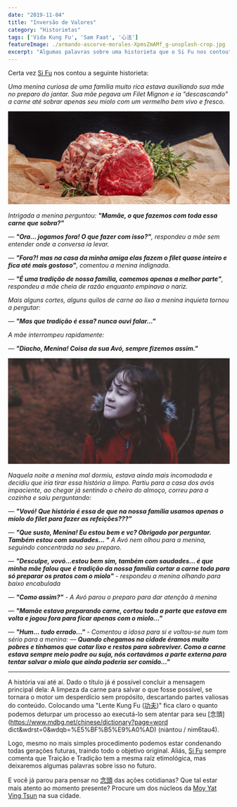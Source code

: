```yaml
---
date: "2019-11-04"
title: "Inversão de Valores"
category: "Historietas"
tags: ['Vida Kung Fu', 'Sam Faat', '心法']
featureImage: ./armando-ascorve-morales-XpmsZmAMf_g-unsplash-crop.jpg
excerpt: "Algumas palavras sobre uma historieta que o Si Fu nos contou"
---
```


Certa vez [Si Fu](http://mestrejuliocamacho.com "Mestre Julio Camacho") nos contou a seguinte historieta: 

 _Uma menina curiosa de uma família muito rica estava auxiliando sua mãe no preparo do jantar. Sua mãe pegava um Filet Mignon e ia "descascando" a carne até sobrar apenas seu miolo com um vermelho bem vivo e fresco._ 


![Só o medalhão do filet](./wesual-click-DxJvLtab4ak-unsplash-crop.jpg "https://unsplash.com/@wesual")

 
*Intrigada a menina perguntou: __"Mamãe, o que fazemos com toda essa carne que sobra?"__*

*— __"Ora... jogamos fora! O que fazer com isso?"__, respondeu a mãe sem entender onde a conversa ia levar.*

*— __"Fora?! mas na casa da minha amiga elas fazem o filet quase inteiro e fica até mais gostoso"__, comentou a menina indignada.*

*— __"É uma tradição de nossa família, comemos apenas a melhor parte"__, respondeu a mãe cheia de razão enquanto empinava o nariz.*
 
*Mais alguns cortes, alguns quilos de carne ao lixo a menina inquieta tornou a pergutar:*

*— __"Mas que tradição é essa? nunca ouvi falar..."__*

*A mãe interrompeu rapidamente:*

*— __"Diacho, Menina! Coisa da sua Avó, sempre fizemos assim."__*

![Visitando a Vovó](./annie-spratt-s0eeLwNxcns-unsplash-cropped.jpg "https://unsplash.com/@anniespratt")

*Naquela noite a menina mal dormiu, estava ainda mais incomodada e decidiu que iria tirar essa história a limpo. Partiu para a casa dos avós impaciente, ao chegar já sentindo o cheiro do almoço, correu para a cozinha e saiu perguntando:*

*— __"Vovó! Que história é essa de que na nossa família usamos apenas o miolo do filet para fazer as refeições???"__*

*— __"Que susto, Menina! Eu estou bem e vc? Obrigado por perguntar. Também estou com saudades... "__ A Avó nem olhou para a menina, seguindo concentrada no seu preparo.*

*— __"Desculpe, vovó...estou bem sim, também com saudades... é que minha mãe falou que é tradição da nossa família cortar a carne toda para só preparar os pratos com o miolo"__ - respondeu a menina olhando para baixo encabulada*

*— __"Como assim?"__ - A Avó parou o preparo para dar atenção à menina*

*— __"Mamãe estava preparando carne, cortou toda a parte que estava em volta e jogou fora para ficar apenas com o miolo..."__*

*— __"Hum... tudo errado..."__ - Comentou a idosa para si e voltou-se num tom sério para a menina: — __Quando chegamos na cidade éramos muito pobres e tínhamos que catar lixo e restos para sobreviver. Como a carne estava sempre meio podre ou suja, nós cortavámos a parte externa para tentar salvar o miolo que ainda poderia ser comido..."__*

<hr />

A história vai até aí. Dado o título já é possível concluir a mensagem principal dela: A limpeza da carne para salvar o que fosse possível, se tornara o motor um desperdício sem propósito, descartando partes valiosas do conteúdo. Colocando uma "Lente Kung Fu ([功夫](https://algumaspalavras.com.br/etimologia-do-termo-kung-fu))" fica claro o quanto podemos deturpar um processo ao executá-lo sem atentar para seu [念頭](https://www.mdbg.net/chinese/dictionary?page=word dict&wdrst=0&wdqb=%E5%BF%B5%E9%A0%AD) (niàntou / nim6tau4). 

Logo, mesmo no mais simples procedimento podemos estar condenando todas gerações futuras, traindo todo o objetivo original. Aliás, [Si Fu](http://mestrejuliocamacho.com "Mestre Julio Camacho") sempre comenta que Traição e Tradição tem a mesma raíz etimológica, mas deixaremos algumas palavras sobre isso no futuro.

E você já parou para pensar no [念頭](https://www.mdbg.net/chinese/dictionary?page=worddict&wdrst=0&wdqb=%E5%BF%B5%E9%A0%AD) das ações cotidianas? Que tal estar mais atento ao momento presente? Procure um dos núcleos da [Moy Yat Ving Tsun](http://www.myvt-rio.org/) na sua cidade. 



